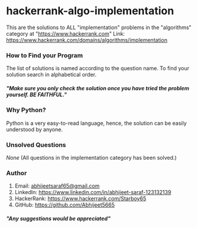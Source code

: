 # hackerrank-algo-implementation

This are the solutions to ALL "implementation" problems in the "algorithms" category at "https://www.hackerrank.com"
Link: https://www.hackerrank.com/domains/algorithms/implementation

### How to Find your Program
The list of solutions is named according to the question name. To find your solution search in alphabetical order.

##### *"Make sure you only check the solution once you have tried the problem yourself. BE FAITHFUL."*

### Why Python?
Python is a very easy-to-read language, hence, the solution can be easily understood by anyone.

### Unsolved Questions
*None* (All questions in the implementation category has been solved.)

### Author
1) Email: abhijeetsaraf65@gmail.com
2) LinkedIn: https://www.linkedin.com/in/abhijeet-saraf-123132139
3) HackerRank: https://www.hackerrank.com/Starboy65
4) GitHub: https://github.com/Abhijeet5665

##### *"Any suggestions would be appreciated"*
